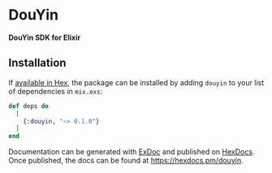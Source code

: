 # DouYin

**DouYin SDK for Elixir**

## Installation

If [available in Hex](https://hex.pm/docs/publish), the package can be installed
by adding `douyin` to your list of dependencies in `mix.exs`:

```elixir
def deps do
  [
    {:douyin, "~> 0.1.0"}
  ]
end
```

Documentation can be generated with [ExDoc](https://github.com/elixir-lang/ex_doc)
and published on [HexDocs](https://hexdocs.pm). Once published, the docs can
be found at <https://hexdocs.pm/douyin>.

